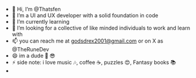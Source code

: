 - 👋 Hi, I’m @Thatsfen
- 👀 I’m a UI and UX developer with a solid foundation in code
- 🌱 I’m currently learning 
- 💞️ I’m looking for a collective of like minded individuals to work and learn with 
- 📫 you can reach me at godsdrex2001@gmail.com or on X as @TheRuneDev
- 😄 im a dude 💪 😎 
- ⚡ side note: i love music 🎶, coffee ☕, puzzles 😍, Fantasy books 📚
- 

<!---
Thatsfen/Thatsfen is a ✨ special ✨ repository because its `README.md` (this file) appears on your GitHub profile.
You can click the Preview link to take a look at your changes.
--->
